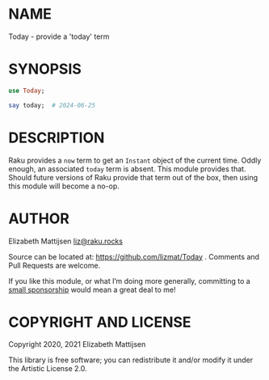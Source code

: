 NAME
====

Today - provide a 'today' term

SYNOPSIS
========

```raku
use Today;

say today;  # 2024-06-25
```

DESCRIPTION
===========

Raku provides a `now` term to get an `Instant` object of the current time. Oddly enough, an associated `today` term is absent. This module provides that. Should future versions of Raku provide that term out of the box, then using this module will become a no-op.

AUTHOR
======

Elizabeth Mattijsen <liz@raku.rocks>

Source can be located at: https://github.com/lizmat/Today . Comments and Pull Requests are welcome.

If you like this module, or what I’m doing more generally, committing to a [small sponsorship](https://github.com/sponsors/lizmat/) would mean a great deal to me!

COPYRIGHT AND LICENSE
=====================

Copyright 2020, 2021 Elizabeth Mattijsen

This library is free software; you can redistribute it and/or modify it under the Artistic License 2.0.

